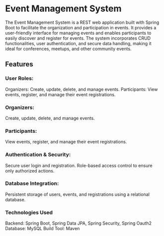 # Event Management System
  The Event Management System is a REST web application built with Spring Boot to facilitate the organization and participation in events. 
  It provides a user-friendly interface for managing events and enables participants to easily discover and register for events. 
  The system incorporates CRUD functionalities, user authentication, and secure data handling, making it ideal for conferences, meetups, and other community events.

## Features

### User Roles:
  Organizers: 
    Create, update, delete, and manage events.
  Participants: 
    View events, register, and manage their event registrations.

### Organizers: 
  Create, 
  update, 
  delete,
  and manage events.
  
### Participants: 
  View events, 
  register, 
  and manage their event registrations.

### Authentication & Security:
  Secure user login and registration.
  Role-based access control to ensure only authorized actions.

### Database Integration:
  Persistent storage of users, events, and registrations using a relational database.

### Technologies Used
  Backend: Spring Boot, Spring Data JPA, Spring Security, Spring Oauth2
  Database: MySQL
  Build Tool: Maven

